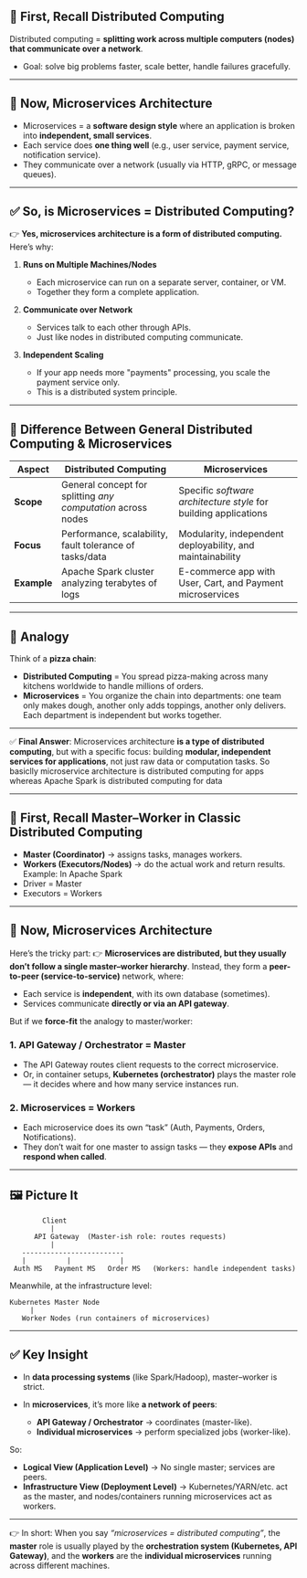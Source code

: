 ## 🔎 First, Recall Distributed Computing

Distributed computing = **splitting work across multiple computers (nodes) that communicate over a network**.

* Goal: solve big problems faster, scale better, handle failures gracefully.

---

## 🔎 Now, Microservices Architecture

* Microservices = a **software design style** where an application is broken into **independent, small services**.
* Each service does **one thing well** (e.g., user service, payment service, notification service).
* They communicate over a network (usually via HTTP, gRPC, or message queues).

---

## ✅ So, is Microservices = Distributed Computing?

👉 **Yes, microservices architecture is a form of distributed computing.**
Here’s why:

1. **Runs on Multiple Machines/Nodes**

   * Each microservice can run on a separate server, container, or VM.
   * Together they form a complete application.

2. **Communicate over Network**

   * Services talk to each other through APIs.
   * Just like nodes in distributed computing communicate.

3. **Independent Scaling**

   * If your app needs more "payments" processing, you scale the payment service only.
   * This is a distributed system principle.

---

## 🔑 Difference Between General Distributed Computing & Microservices

| Aspect      | Distributed Computing                                        | Microservices                                                    |
| ----------- | ------------------------------------------------------------ | ---------------------------------------------------------------- |
| **Scope**   | General concept for splitting *any computation* across nodes | Specific *software architecture style* for building applications |
| **Focus**   | Performance, scalability, fault tolerance of tasks/data      | Modularity, independent deployability, and maintainability       |
| **Example** | Apache Spark cluster analyzing terabytes of logs             | E-commerce app with User, Cart, and Payment microservices        |

---

## 🍕 Analogy

Think of a **pizza chain**:

* **Distributed Computing** = You spread pizza-making across many kitchens worldwide to handle millions of orders.
* **Microservices** = You organize the chain into departments: one team only makes dough, another only adds toppings, another only delivers. Each department is independent but works together.

---

✅ **Final Answer**:
Microservices architecture **is a type of distributed computing**, but with a specific focus: building **modular, independent services for applications**, not just raw data or computation tasks.
So basiclly microservice architecture is distributed computing for apps whereas Apache Spark is distributed computing for data


---

## 🔎 First, Recall Master–Worker in Classic Distributed Computing

* **Master (Coordinator)** → assigns tasks, manages workers.
* **Workers (Executors/Nodes)** → do the actual work and return results.
  Example: In Apache Spark
* Driver = Master
* Executors = Workers

---

## 🧩 Now, Microservices Architecture

Here’s the tricky part:
👉 **Microservices are distributed, but they usually don’t follow a single master–worker hierarchy**.
Instead, they form a **peer-to-peer (service-to-service)** network, where:

* Each service is **independent**, with its own database (sometimes).
* Services communicate **directly or via an API gateway**.

But if we **force-fit** the analogy to master/worker:

### 1. **API Gateway / Orchestrator = Master**

* The API Gateway routes client requests to the correct microservice.
* Or, in container setups, **Kubernetes (orchestrator)** plays the master role — it decides where and how many service instances run.

### 2. **Microservices = Workers**

* Each microservice does its own “task” (Auth, Payments, Orders, Notifications).
* They don’t wait for one master to assign tasks — they **expose APIs** and **respond when called**.

---

## 🖼️ Picture It

```
        Client
          |
      API Gateway  (Master-ish role: routes requests)
          |
   -------------------------
   |          |            |
 Auth MS   Payment MS   Order MS   (Workers: handle independent tasks)
```

Meanwhile, at the infrastructure level:

```
Kubernetes Master Node
     |
   Worker Nodes (run containers of microservices)
```

---

## ✅ Key Insight

* In **data processing systems** (like Spark/Hadoop), master–worker is strict.
* In **microservices**, it’s more like **a network of peers**:

  * **API Gateway / Orchestrator** → coordinates (master-like).
  * **Individual microservices** → perform specialized jobs (worker-like).

So:

* **Logical View (Application Level)** → No single master; services are peers.
* **Infrastructure View (Deployment Level)** → Kubernetes/YARN/etc. act as the master, and nodes/containers running microservices act as workers.

---

👉 In short:
When you say *“microservices = distributed computing”*, the **master** role is usually played by the **orchestration system (Kubernetes, API Gateway)**, and the **workers** are the **individual microservices** running across different machines.


